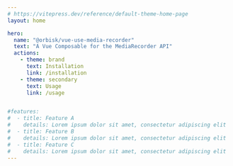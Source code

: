 ```yaml
---
# https://vitepress.dev/reference/default-theme-home-page
layout: home

hero:
  name: "@orbisk/vue-use-media-recorder"
  text: "A Vue Composable for the MediaRecorder API"
  actions:
    - theme: brand
      text: Installation
      link: /installation
    - theme: secondary
      text: Usage 
      link: /usage


#features:
#  - title: Feature A
#    details: Lorem ipsum dolor sit amet, consectetur adipiscing elit
#  - title: Feature B
#    details: Lorem ipsum dolor sit amet, consectetur adipiscing elit
#  - title: Feature C
#    details: Lorem ipsum dolor sit amet, consectetur adipiscing elit
---
```


